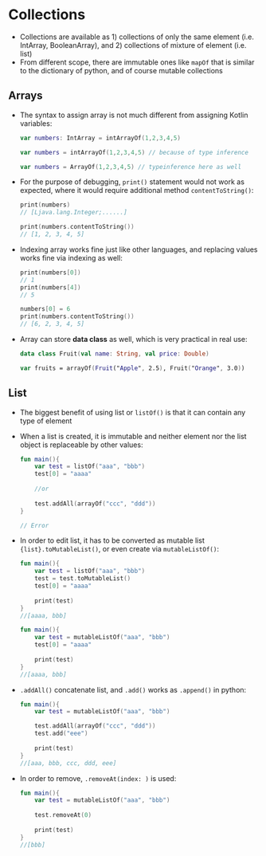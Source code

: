 # Collections

- Collections are available as 1) collections of only the same element  (i.e. IntArray, BooleanArray), and 2) collections of mixture of element (i.e. list)
- From different scope, there are immutable ones like `mapOf` that is similar to the dictionary of python, and of course mutable collections



## Arrays

- The syntax to assign array is not much different from assigning Kotlin variables:

  ```kotlin
  var numbers: IntArray = intArrayOf(1,2,3,4,5)
  
  var numbers = intArrayOf(1,2,3,4,5) // because of type inference
  
  var numbers = ArrayOf(1,2,3,4,5) // typeinference here as well
  ```

- For the purpose of debugging, `print()` statement would not work as expected, where it would require additional method `contentToString()`:

  ```kotlin
  print(numbers)
  // [Ljava.lang.Integer;......]
  
  print(numbers.contentToString())
  // [1, 2, 3, 4, 5]
  ```

- Indexing array works fine just like other languages, and replacing values works fine via indexing as well:

  ```kotlin
  print(numbers[0])
  // 1
  print(numbers[4])
  // 5
  
  numbers[0] = 6
  print(numbers.contentToString())
  // [6, 2, 3, 4, 5]
  ```

- Array can store **data class** as well, which is very practical in real use:

  ```kotlin
  data class Fruit(val name: String, val price: Double)
  
  var fruits = arrayOf(Fruit("Apple", 2.5), Fruit("Orange", 3.0))
  ```




## List

- The biggest benefit of using list or `listOf()` is that it can contain any type of element

- When a list is created, it is immutable and neither element nor the list object is replaceable by other values:

  ```kotlin
  fun main(){
      var test = listOf("aaa", "bbb")
      test[0] = "aaaa"
      
      //or
      
      test.addAll(arrayOf("ccc", "ddd"))
  }
  
  // Error
  ```

- In order to edit list, it has to be converted as mutable list  `{list}.toMutableList()`, or even create via `mutableListOf()`:

  ```kotlin
  fun main(){
      var test = listOf("aaa", "bbb")
      test = test.toMutableList()
      test[0] = "aaaa"
      
      print(test)
  }
  //[aaaa, bbb]
  
  fun main(){
      var test = mutableListOf("aaa", "bbb")
      test[0] = "aaaa"
      
      print(test)
  }
  //[aaaa, bbb]
  ```

- `.addAll()` concatenate list, and `.add()` works as `.append()` in python:

  ```kotlin
  fun main(){
      var test = mutableListOf("aaa", "bbb")
  
      test.addAll(arrayOf("ccc", "ddd"))
      test.add("eee")
      
      print(test)
  }
  //[aaa, bbb, ccc, ddd, eee]
  ```

- In order to remove, `.removeAt(index: )` is used:

  ```kotlin
  fun main(){
      var test = mutableListOf("aaa", "bbb")
      
      test.removeAt(0)
      
      print(test)
  }
  //[bbb]
  ```

  

